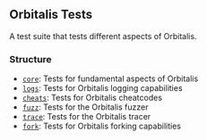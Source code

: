 ## Orbitalis Tests

A test suite that tests different aspects of Orbitalis.

### Structure

-   [`core`](core): Tests for fundamental aspects of Orbitalis
-   [`logs`](logs): Tests for Orbitalis logging capabilities
-   [`cheats`](cheats): Tests for Orbitalis cheatcodes
-   [`fuzz`](fuzz): Tests for the Orbitalis fuzzer
-   [`trace`](trace): Tests for the Orbitalis tracer
-   [`fork`](fork): Tests for Orbitalis forking capabilities
